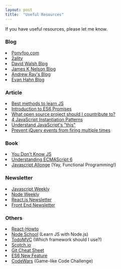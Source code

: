 ```yaml
---
layout: post
title:  "Useful Resources"
---
```


If you have useful resources, please let me know. 

<h3>Blog</h3>
<li><a target="_blank" href="https://ponyfoo.com/">Ponyfoo.com</a></li>
<li><a target="_blank" href="http://www.2ality.com/">2ality</a></li>
<li><a target="_blank" href="https://davidwalsh.name/">David Walsh Blog</a></li>
<li><a target="_blank" href="http://jamesknelson.com/">James K Nelson Blog</a></li>
<li><a target="_blank" href="http://blog.andrewray.me/">Andrew Ray's Blog</a></li>
<li><a target="_blank" href="http://evanhahn.com/">Evan Hahn Blog</a></li>

<h3>Article</h3>
<li><a target="_blank" href="https://psdtowp.net/learn-javascript.html">Best methods to learn JS</a></li>
<li><a target="_blank" href="http://jamesknelson.com/grokking-es6-promises-the-four-functions-you-need-to-avoid-callback-hell/">Introduction to ES6 Promises</a></li>
<li><a target="_blank" href="https://medium.com/@kentcdodds/what-open-source-project-should-i-contribute-to-7d50ecfe1cb4#.jxr27gxol">What open source project should I countribute to?</a></li>
<li><a href="http://michaelcheng.io/2015/03/22/4-javascript-instantiation-patterns-part-1-functional-instantiation-and-functional-instantiation-with-shared-methods/" target="_blank">4 JavaScript Instantiation Patterns</a></li>
<li><a href="http://javascriptissexy.com/understand-javascripts-this-with-clarity-and-master-it/">Understand JavaScript's "this"</a></li>
<li><a href="http://www.gajotres.net/prevent-jquery-multiple-event-triggering/" target="_blank">Prevent jQuery events from firing multiple times</a></li>


<h3>Book</h3>
<li><a target="_blank" href="https://github.com/getify/You-Dont-Know-JS">You Don't Know JS</a></li>
<li><a target="_blank" href="https://leanpub.com/understandinges6/read">Understanding ECMAScript 6</a></li>
<li><a target="_blank" href="https://leanpub.com/javascriptallongesix/read#simple-partial">Javascript Allonge</a> (Yay, Functional Programming!)</li>

<h3>Newsletter</h3>
<li><a href="http://javascriptweekly.com/" target="_blank">Javascript Weekly</a></li>
<li><a href="http://nodeweekly.com/" target="_blank">Node Weekly</a></li>
<li><a href="http://reactjsnewsletter.com/" target="_blank">React.js Newsletter</a></li>
<li><a href="http://frontendnewsletter.com/" target="_blank">Front End Newsletter</a></li>

<h3>Others</h3>
<li><a target="_blank" href="https://github.com/petehunt/react-howto?utm_campaign=linkplug&utm_source=linkplug&utm_medium=linkplug&utm_content=linkplug&utm_term=linkplug#learning-npm">React-Howto</a></li>
<li><a target="_blank" href="http://nodeschool.io/">Node School</a> (Learn JS with Node.js)</li>
<li><a target="_blank" href="http://todomvc.com/">TodoMVC</a> (Which framework should I use?)</li>
<li><a target="_blank" href="https://scotch.io/">Scotch.io</a></li>
<li><a target="_blank" href="http://zeroturnaround.com/rebellabs/git-commands-and-best-practices-cheat-sheet/">Git Cheat Sheet</a></li>
<li><a target="_blank" href="http://es6-features.org/">ES6 New Feature</a></li>
<li><a href="http://www.codewars.com/" target="_blank">CodeWars</a> (Game-like Code Challenge)</li>